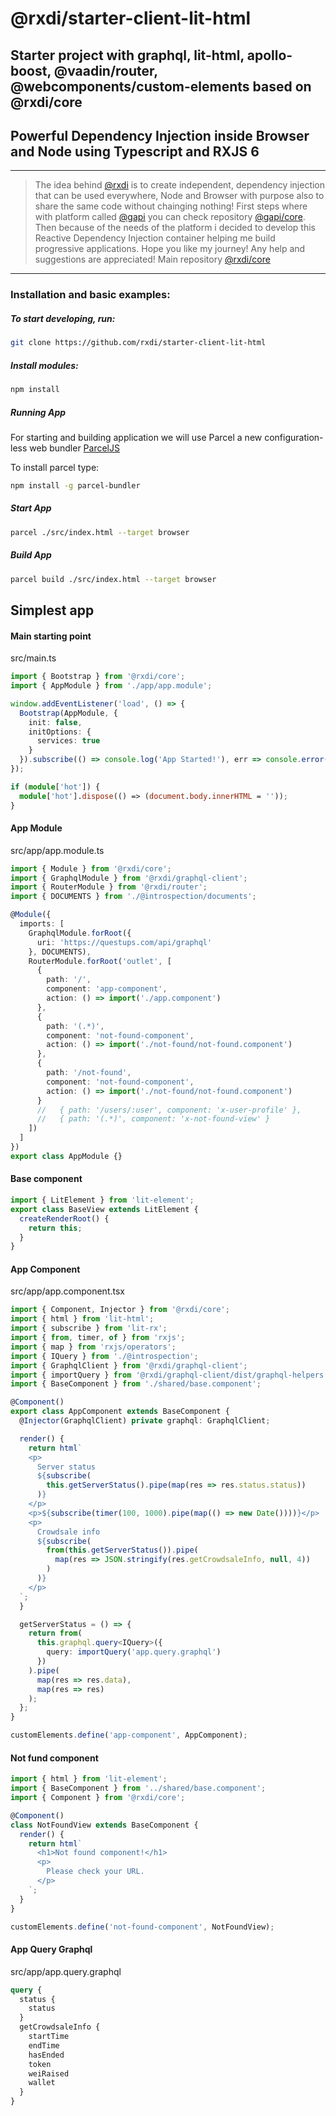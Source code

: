 # @rxdi/starter-client-lit-html
## Starter project with graphql, lit-html, apollo-boost, @vaadin/router, @webcomponents/custom-elements based on @rxdi/core
## Powerful Dependency Injection inside Browser and Node using Typescript and RXJS 6
***
> The idea behind [@rxdi](https://github.com/rxdi) is to create independent, dependency injection that can be used everywhere,
> Node and Browser with purpose also to share the same code without chainging nothing!
> First steps where with platform called [@gapi](https://github.com/Stradivario/gapi) you can check repository [@gapi/core](https://github.com/Stradivario/gapi-core).
> Then because of the needs of the platform i decided to develop this Reactive Dependency Injection container helping me build progressive applications.
> Hope you like my journey!
> Any help and suggestions are appreciated!
Main repository [@rxdi/core](https://github.com/rxdi/core) 
***
### Installation and basic examples:

##### To start developing, run:

```bash
git clone https://github.com/rxdi/starter-client-lit-html
```
##### Install modules:

```bash
npm install
```
##### Running App

For starting and building application we will use Parcel a new configuration-less web bundler [ParcelJS](https://parceljs.org/)

To install parcel type:

```bash
npm install -g parcel-bundler
```

##### Start App
```bash
parcel ./src/index.html --target browser
```

##### Build App
```bash
parcel build ./src/index.html --target browser
```

## Simplest app

#### Main starting point

src/main.ts
```typescript
import { Bootstrap } from '@rxdi/core';
import { AppModule } from './app/app.module';

window.addEventListener('load', () => {
  Bootstrap(AppModule, {
    init: false,
    initOptions: {
      services: true
    }
  }).subscribe(() => console.log('App Started!'), err => console.error(err));
});

if (module['hot']) {
  module['hot'].dispose(() => (document.body.innerHTML = ''));
}
```

#### App Module

src/app/app.module.ts

```typescript
import { Module } from '@rxdi/core';
import { GraphqlModule } from '@rxdi/graphql-client';
import { RouterModule } from '@rxdi/router';
import { DOCUMENTS } from './@introspection/documents';

@Module({
  imports: [
    GraphqlModule.forRoot({
      uri: 'https://questups.com/api/graphql'
    }, DOCUMENTS),
    RouterModule.forRoot('outlet', [
      {
        path: '/',
        component: 'app-component',
        action: () => import('./app.component')
      },
      {
        path: '(.*)',
        component: 'not-found-component',
        action: () => import('./not-found/not-found.component')
      },
      {
        path: '/not-found',
        component: 'not-found-component',
        action: () => import('./not-found/not-found.component')
      }
      //   { path: '/users/:user', component: 'x-user-profile' },
      //   { path: '(.*)', component: 'x-not-found-view' }
    ])
  ]
})
export class AppModule {}
```

#### Base component

```typescript
import { LitElement } from 'lit-element';
export class BaseView extends LitElement {
  createRenderRoot() {
    return this;
  }
}
```

#### App Component
src/app/app.component.tsx

```typescript
import { Component, Injector } from '@rxdi/core';
import { html } from 'lit-html';
import { subscribe } from 'lit-rx';
import { from, timer, of } from 'rxjs';
import { map } from 'rxjs/operators';
import { IQuery } from './@introspection';
import { GraphqlClient } from '@rxdi/graphql-client';
import { importQuery } from '@rxdi/graphql-client/dist/graphql-helpers';
import { BaseComponent } from './shared/base.component';

@Component()
export class AppComponent extends BaseComponent {
  @Injector(GraphqlClient) private graphql: GraphqlClient;

  render() {
    return html`
    <p>
      Server status
      ${subscribe(
        this.getServerStatus().pipe(map(res => res.status.status))
      )}
    </p>
    <p>${subscribe(timer(100, 1000).pipe(map(() => new Date())))}</p>
    <p>
      Crowdsale info
      ${subscribe(
        from(this.getServerStatus()).pipe(
          map(res => JSON.stringify(res.getCrowdsaleInfo, null, 4))
        )
      )}
    </p>
  `;
  }

  getServerStatus = () => {
    return from(
      this.graphql.query<IQuery>({
        query: importQuery('app.query.graphql')
      })
    ).pipe(
      map(res => res.data),
      map(res => res)
    );
  };
}

customElements.define('app-component', AppComponent);
```

#### Not fund component

```typescript
import { html } from 'lit-element';
import { BaseComponent } from '../shared/base.component';
import { Component } from '@rxdi/core';

@Component()
class NotFoundView extends BaseComponent {
  render() {
    return html`
      <h1>Not found component!</h1>
      <p>
        Please check your URL.
      </p>
    `;
  }
}

customElements.define('not-found-component', NotFoundView);
```


#### App Query Graphql
src/app/app.query.graphql

```graphql
query {
  status {
    status
  }
  getCrowdsaleInfo {
    startTime
    endTime
    hasEnded
    token
    weiRaised
    wallet
  }
}
```